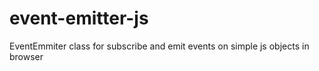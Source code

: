 # event-emitter-js
EventEmmiter class for subscribe and emit events on simple js objects in browser
